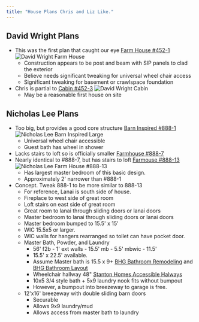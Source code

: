 ```yaml
---
title: "House Plans Chris and Liz Like."
---
```

## David Wright Plans
* This was the first plan that caught our eye [Farm House #452-1](http://www.houseplans.com/plan/1920-square-feet-3-bedrooms-2-bathroom-farm-house-plans-0-garage-33237) ![David Wright Farm House](http://cdn.houseplans.com/product/917qb9qu9siechbnktkuvm84a1/w800x533.jpg?v=7)
  * Construction appears to be post and beam with SIP panels to clad the exterior
  * Believe needs significant tweaking for universal wheel chair access
  * Significant tweaking for basement or crawlspace foundation
* Chris is partial to [Cabin #452-3](http://www.houseplans.com/plan/1015-square-feet-2-bedrooms-1-5-bathroom-versatile-0-garage-34468) ![David Wright Cabin](http://cdn.houseplans.com/product/f9itoc3jrq4jlvt963sjsafjqg/w1024.png?v=9)
  * May be a reasonable first house on site

## Nicholas Lee Plans
* Too big, but provides a good core structure [Barn Inspired #888-1](http://www.houseplans.com/plan/3038-square-feet-3-bedrooms-2-5-bathroom-farm-house-plans-2-garage-37601) ![Nicholas Lee Barn Inspired Large](http://cdn.houseplans.com/product/j6a5oq8polgmcfvt3li8sr66q/w1024.jpg?v=8)
  * Universal wheel chair accessible
  * Guest bath has wheel in shower
* Lacks stairs to loft so is officially smaller [Farmhouse #888-7](http://www.houseplans.com/plan/2134-square-feet-3-bedroom-2-5-bathroom-0-garage-country-farmhouse-38336)
* Nearly identical to #888-7, but has stairs to loft [Farmouse #888-13](http://www.houseplans.com/plan/2720-square-feet-3-bedroom-2-5-bathroom-0-garage-farmhouse-39090) ![Nicholas Lee Farm House #888-13](http://cdn.houseplans.com/product/arroil598ih7jm5n2v85thgvku/w800x533.jpg?v=7)
  * Has largest master bedroom of this basic design.
  * Approximately 2' narrower than #888-1
* Concept.  Tweak 888-1 to be more similar to 888-13
  * For reference, Lanai is south side of house.
  * Fireplace to west side of great room
  * Loft stairs on east side of great room
  * Great room to lanai through sliding doors or lanai doors
  * Master bedroom to lanai through sliding doors or lanai doors
  * Master bedroom bumped to 15.5' x 15'
  * WIC 15.5x5 or larger.
  * WIC walls for hangers rearranged so toilet can have pocket door.
  * Master Bath, Powder, and Laundry
    * 56' f2b - 1' ext walls - 15.5' mb - 5.5' mbwic - 11.5' 
    * 15.5' x 22.5' available.
    * Assume Master bath is 15.5 x 9+ [BHG Bathroom Remodeling](http://www.bhg.com/bathroom/remodeling/planning/bathroom-layout-guidelines-and-requirements/) and [BHG Bathroom Layout](http://www.bhg.com/bathroom/remodeling/planning/bathroom-layout-tips/)
    * Wheelchair hallway 48" [Stanton Homes Accessible Halways](http://info.stantonhomes.com/bid/55331/Accessible-Homes-Width-Requirements-for-Hallways-and-Doorways)
    * 10x5 3/4 style bath + 5x9 laundry nook fits without bumpout
    * However, a bumpout into breezeway to garage is free.
  * 12'x16' breezeway with double sliding barn doors
    * Securable
    * Allows 9x9 laundry/mud
    * Allows access from master bath to laundry

